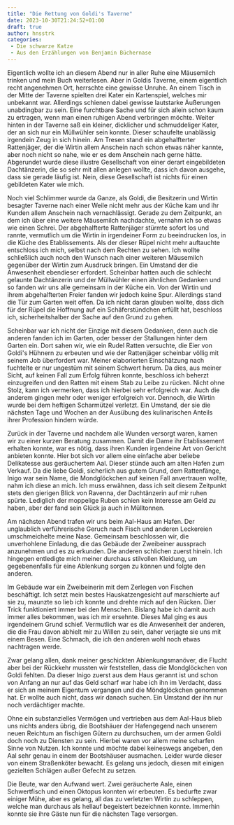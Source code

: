 ```yaml
---
title: "Die Rettung von Goldi's Taverne"
date: 2023-10-30T21:24:52+01:00
draft: true
author: hnsstrk
categories:
 - Die schwarze Katze
 - Aus den Erzählungen von Benjamin Büchernase
---
```


Eigentlich wollte ich an diesem Abend nur in aller Ruhe eine Mäusemilch trinken und mein Buch weiterlesen. Aber in Goldis Taverne, einem eigentlich recht angenehmen Ort, herrschte eine gewisse Unruhe. An einem Tisch in der Mitte der Taverne spielten drei Kater ein Kartenspiel, welches mir unbekannt war. Allerdings schienen dabei gewisse lautstarke Äußerungen unabdingbar zu sein. Eine furchtbare Sache und für sich allein schon kaum zu ertragen, wenn man einen ruhigen Abend verbringen möchte. Weiter hinten in der Taverne saß ein kleiner, dicklicher und schmuddeliger Kater, der an sich nur ein Müllwühler sein konnte. Dieser schaufelte unablässig irgendein Zeug in sich hinein. Am Tresen stand ein abgehalfterter Rattenjäger, der die Wirtin allem Anschein nach schon etwas näher kannte, aber noch nicht so nahe, wie er es dem Anschein nach gerne hätte. Abgerundet wurde diese illustre Gesellschaft von einer derart eingebildeten Dachtänzerin, die so sehr mit allen anlegen wollte, dass ich davon ausgehe, dass sie gerade läufig ist. Nein, diese Gesellschaft ist nichts für einen gebildeten Kater wie mich.

Noch viel Schlimmer wurde da Ganze, als Goldi, die Besitzerin und Wirtin besagter Taverne nach einer Weile nicht mehr aus der Küche kam und ihr Kunden allem Anschein nach vernachlässigt. Gerade zu dem Zeitpunkt, an dem ich über eine weitere Mäusemilch nachdachte, vernahm ich so etwas wie einen Schrei. Der abgehalfterte Rattenjäger stürmte sofort los und rannte, vermutlich um die Wirtin in irgendeiner Form zu beeindrucken los, in die Küche des Etablissements. Als der dieser Rüpel nicht mehr auftauchte entschloss ich mich, selbst nach dem Rechten zu sehen. Ich wollte schließlich auch noch den Wunsch nach einer weiteren Mäusemilch gegenüber der Wirtin zum Ausdruck bringen. Ein Umstand der die Anwesenheit ebendieser erfordert. Scheinbar hatten auch die schlecht gelaunte Dachtänzerin und der Müllwühler einen ähnlichen Gedanken und so fanden wir uns alle gemeinsam in der Küche ein. Von der Wirtin und ihrem abgehalfterten Freier fanden wir jedoch keine Spur. Allerdings stand die Tür zum Garten weit offen. Da ich nicht daran glauben wollte, dass dich für der Rüpel die Hoffnung auf ein Schäferstündchen erfüllt hat, beschloss ich, sicherheitshalber der Sache auf den Grund zu gehen.

Scheinbar war ich nicht der Einzige mit diesem Gedanken, denn auch die anderen fanden ich im Garten, oder besser der Stallungen hinter dem Garten ein. Dort sahen wir, wie ein Rudel Ratten versuchte, die Eier von Goldi's Hühnern zu erbeuten und wie der Rattenjäger scheinbar völlig mit seinem Job überfordert war. Meiner elaborierten Einschätzung nach fuchtelte er nur ungestüm mit seinem Schwert herum. Da dies, aus meiner Sicht, auf keinen Fall zum Erfolg führen konnte, beschloss ich beherzt einzugreifen und den Ratten mit einem Stab zu Leibe zu rücken. Nicht ohne Stolz, kann ich vermerken, dass ich hierbei sehr erfolgreich war. Auch die anderem gingen mehr oder weniger erfolgreich vor. Dennoch, die Wirtin wurde bei dem heftigen Scharmützel verletzt. Ein Umstand, der sie die nächsten Tage und Wochen an der Ausübung des kulinarischen Anteils ihrer Profession hindern würde.

Zurück in der Taverne und nachdem alle Wunden versorgt waren, kamen wir zu einer kurzen Beratung zusammen. Damit die Dame ihr Etablissement erhalten konnte, war es nötig, dass ihren Kunden irgendeine Art von Gericht anbieten konnte. Hier bot sich vor allem eine einfache aber beliebe Delikatesse aus geräuchertem Aal. Dieser stünde auch am alten Hafen zum Verkauf. Da die liebe Goldi, sicherlich aus gutem Grund, dem Rattenfänge, Inigo war sein Name, die Mondglöckchen auf keinen Fall anvertrauen wollte, nahm ich diese an mich. Ich muss erwähnen, dass ich seit diesem Zeitpunkt stets den gierigen Blick von Ravenna, der Dachtänzerin auf mir ruhen spürte. Lediglich der moppelige Ruben schien kein Interesse am Geld zu haben, aber der fand sein Glück ja auch in Mülltonnen.

Am nächsten Abend trafen wir uns beim Aal-Haus am Hafen. Der unglaublich verführerische Geruch nach Fisch und anderen Leckereien umschmeichelte meine Nase. Gemeinsam beschlossen wir, die unverhohlene Einladung, die das Gebäude der Zweibeiner aussprach anzunehmen und es zu erkunden. Die anderen schlichen zuerst hinein. Ich hingegen entledigte mich meiner durchaus stilvollen Kleidung, um gegebenenfalls für eine Ablenkung sorgen zu können und folgte den anderen.

Im Gebäude war ein Zweibeinerin mit dem Zerlegen von Fischen beschäftigt. Ich setzt mein bestes Hauskatzengesicht auf marschierte auf sie zu, maunzte so lieb ich konnte und drehte mich auf den Rücken. Dier Trick funktioniert immer bei den Menschen. Bislang habe ich damit auch immer alles bekommen, was ich mir ersehnte. Dieses Mal ging es aus irgendeinem Grund schief. Vermutlich war es die Anwesenheit der anderen, die die Frau davon abhielt mir zu Willen zu sein, daher verjagte sie uns mit einem Besen. Eine Schmach, die ich den anderen wohl noch etwas nachtragen werde.

Zwar gelang allen, dank meiner geschickten Ablenkungsmanöver, die Flucht aber bei der Rückkehr mussten wir feststellen, dass die Mondglöckchen von Goldi fehlten. Da dieser Inigo zuerst aus dem Haus gerannt ist und schon von Anfang an nur auf das Geld scharf war habe ich ihn im Verdacht, dass er sich an meinem Eigentum vergangen und die Möndglöckchen genommen hat. Er wollte auch nicht, dass wir danach suchen. Ein Umstand der ihn nur noch verdächtiger machte.

Ohne ein substanzielles Vermögen und vertrieben aus dem Aal-Haus blieb uns nichts anders übrig, die Bootshäuer der Hafengegend nach unserem neuen Reichtum an fischigen Gütern zu durchsuchen, um der armen Goldi doch noch zu Diensten zu sein. Hierbei waren vor allem meine scharfen Sinne von Nutzen. Ich konnte und möchte dabei keineswegs angeben, den Aal sehr genau in einem der Bootshäuser ausmachen. Leider wurde dieser von einem Straßenköter bewacht. Es gelang uns jedoch, diesen mit einigen gezielten Schlägen außer Gefecht zu setzen.

Die Beute, war den Aufwand wert. Zwei geräucherte Aale, einen Schwertfisch und einen Oktopus konnten wir erbeuten. Es bedurfte zwar einiger Mühe, aber es gelang, all das zu verletzten Wirtin zu schleppen, welche man durchaus als hellauf begeistert bezeichnen konnte. Immerhin konnte sie ihre Gäste nun für die nächsten Tage versorgen.
